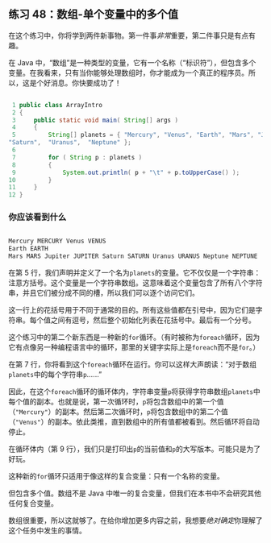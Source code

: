 ## 练习 48：数组-单个变量中的多个值

在这个练习中，你将学到两件新事物。第一件事*非常*重要，第二件事只是有点有趣。

在 Java 中，“数组”是一种类型的变量，它有一个名称（“标识符”），但包含多个变量。在我看来，只有当你能够处理数组时，你才能成为一个真正的程序员。所以，这是个好消息。你快要成功了！

```java

 1 public class ArrayIntro
 2 {
 3     public static void main( String[] args )
 4     {
 5         String[] planets = { "Mercury", "Venus", "Earth", "Mars", "Jupiter", 
"Saturn",  "Uranus",  "Neptune" };
 6 
 7         for ( String p : planets )
 8         {
 9             System.out.println( p + "\t" + p.toUpperCase() );
10         }
11     }
12 }
```



### 你应该看到什么

```java

Mercury MERCURY Venus VENUS
Earth EARTH
Mars MARS Jupiter JUPITER Saturn SATURN Uranus URANUS Neptune NEPTUNE
```

在第 5 行，我们声明并定义了一个名为`planets`的变量。它不仅仅是一个字符串：注意方括号。这个变量是一个字符串数组。这意味着这个变量包含了所有八个字符串，并且它们被分成不同的槽，所以我们可以逐个访问它们。

这一行上的花括号用于不同于通常的目的。所有这些值都在引号中，因为它们是字符串。每个值之间有逗号，然后整个初始化列表在花括号中。最后有一个分号。

这个练习中的第二个新东西是一种新的`for`循环。（有时被称为`foreach`循环，因为它有点像另一种编程语言中的循环，那里的关键字实际上是`foreach`而不是`for`。）

在第 7 行，你将看到这个`foreach`循环在运行。你可以这样大声朗读：“对于数组`planets`中的每个字符串`p`……”

因此，在这个`foreach`循环的循环体内，字符串变量`p`将获得字符串数组`planets`中每个值的副本。也就是说，第一次循环时，`p`将包含数组中的第一个值（`"Mercury"`）的副本。然后第二次循环时，`p`将包含数组中的第二个值（`"Venus"`）的副本。依此类推，直到数组中的所有值都被看到。然后循环将自动停止。

在循环体内（第 9 行），我们只是打印出`p`的当前值和`p`的大写版本。可能只是为了好玩。

这种新的`for`循环只适用于像这样的复合变量：只有一个名称的变量。

但包含多个值。数组不是 Java 中唯一的复合变量，但我们在本书中不会研究其他任何复合变量。

数组很重要，所以这就够了。在给你增加更多内容之前，我想要*绝对确定*你理解了这个任务中发生的事情。

